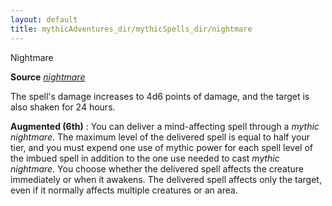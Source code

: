 ```yaml
---
layout: default
title: mythicAdventures_dir/mythicSpells_dir/nightmare
---
```

Nightmare

**Source** [_nightmare_](../../spells_dir/nightmare#_nightmare)

The spell's damage increases to 4d6 points of damage, and the target is also shaken for 24 hours.

**Augmented (6th)** : You can deliver a mind-affecting spell through a _mythic nightmare_. The maximum level of the delivered spell is equal to half your tier, and you must expend one use of mythic power for each spell level of the imbued spell in addition to the one use needed to cast _mythic nightmare_. You choose whether the delivered spell affects the creature immediately or when it awakens. The delivered spell affects only the target, even if it normally affects multiple creatures or an area.

